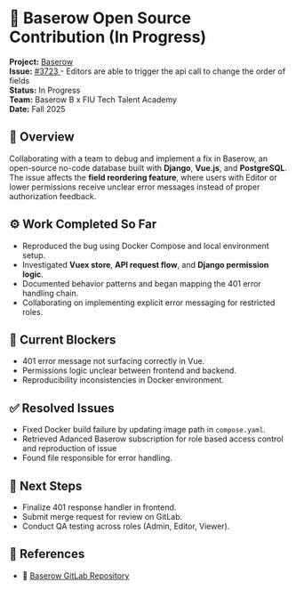 # 🧩 Baserow Open Source Contribution (In Progress)

**Project:** [Baserow](https://gitlab.com/baserow)  
**Issue:** [#3723 ](https://gitlab.com/baserow/baserow/-/issues/3723) - Editors are able to trigger the api call to change the order of fields \
**Status:** In Progress  
**Team:** Baserow B x FIU Tech Talent Academy  
**Date:** Fall 2025

## 🧠 Overview
Collaborating with a team to debug and implement a fix in Baserow, an open-source no-code database built with **Django**, **Vue.js**, and **PostgreSQL**.  
The issue affects the **field reordering feature**, where users with Editor or lower permissions receive unclear error messages instead of proper authorization feedback.

## ⚙️ Work Completed So Far
- Reproduced the bug using Docker Compose and local environment setup.  
- Investigated **Vuex store**, **API request flow**, and **Django permission logic**.  
- Documented behavior patterns and began mapping the 401 error handling chain.  
- Collaborating on implementing explicit error messaging for restricted roles.

## 🚧 Current Blockers
- 401 error message not surfacing correctly in Vue.
- Permissions logic unclear between frontend and backend.
- Reproducibility inconsistencies in Docker environment.

## ✅ Resolved Issues
- Fixed Docker build failure by updating image path in `compose.yaml`.
- Retrieved Adanced Baserow subscription for role based access control and reproduction of issue
- Found file responsible for error handling.

## 🎯 Next Steps
- Finalize 401 response handler in frontend.  
- Submit merge request for review on GitLab.  
- Conduct QA testing across roles (Admin, Editor, Viewer).

## 🧾 References
- 🔗 [Baserow GitLab Repository](https://gitlab.com/jjean298/baserow/) 
